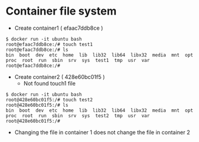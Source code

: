 # Container file system
- Create container1 ( efaac7ddb8ce )
```
$ docker run -it ubuntu bash
root@efaac7ddb8ce:/# touch test1
root@efaac7ddb8ce:/# ls
bin  boot  dev  etc  home  lib  lib32  lib64  libx32  media  mnt  opt  proc  root  run  sbin  srv  sys  test1  tmp  usr  var
root@efaac7ddb8ce:/# 
```
- Create container2 ( 428e60bc01f5 )
  - Not found touch1 file
```
$ docker run -it ubuntu bash
root@428e60bc01f5:/# touch test2
root@428e60bc01f5:/# ls
bin  boot  dev  etc  home  lib  lib32  lib64  libx32  media  mnt  opt  proc  root  run  sbin  srv  sys  test2  tmp  usr  var
root@428e60bc01f5:/# 
```

- Changing the file in container 1 does not change the file in container 2